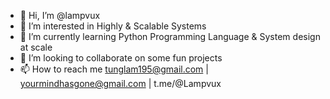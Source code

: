 - 👋 Hi, I’m @lampvux
- 👀 I’m interested in Highly & Scalable Systems
- 🌱 I’m currently learning Python Programming Language & System design at scale
- 💞️ I’m looking to collaborate on some fun projects
- 📫 How to reach me tunglam195@gmail.com | yourmindhasgone@gmail.com | t.me/@Lampvux

<!---
lampvux/lampvux is a ✨ special ✨ repository because its `README.md` (this file) appears on your GitHub profile.
You can click the Preview link to take a look at your changes.
--->
